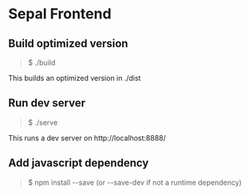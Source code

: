 # Sepal Frontend

## Build optimized version

> $ ./build

This builds an optimized version in ./dist

## Run dev server

> $ ./serve

This runs a dev server on http://localhost:8888/

## Add javascript dependency

> $ npm install <pkg> --save (or --save-dev if not a runtime dependency)


